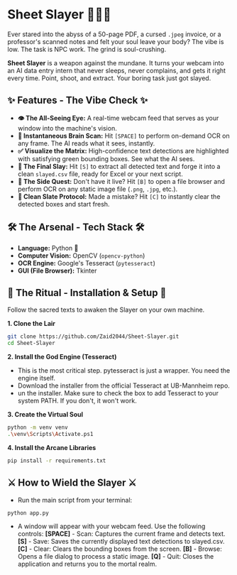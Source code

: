 # Sheet Slayer 🐍📄🔥


Ever stared into the abyss of a 50-page PDF, a cursed `.jpeg` invoice, or a professor's scanned notes and felt your soul leave your body? The vibe is low. The task is NPC work. The grind is soul-crushing.

**Sheet Slayer** is a weapon against the mundane. It turns your webcam into an AI data entry intern that never sleeps, never complains, and gets it right every time. Point, shoot, and extract. Your boring task just got slayed.

## ✨ Features - The Vibe Check ✨

*   **👁️ The All-Seeing Eye:** A real-time webcam feed that serves as your window into the machine's vision.
*   **🧠 Instantaneous Brain Scan:** Hit `[SPACE]` to perform on-demand OCR on any frame. The AI reads what it sees, instantly.
*   **✅ Visualize the Matrix:** High-confidence text detections are highlighted with satisfying green bounding boxes. See what the AI sees.
*   **💾 The Final Slay:** Hit `[S]` to extract all detected text and forge it into a clean `slayed.csv` file, ready for Excel or your next script.
*   **📂 The Side Quest:** Don't have it live? Hit `[B]` to open a file browser and perform OCR on any static image file (`.png`, `.jpg`, etc.).
*   **🧼 Clean Slate Protocol:** Made a mistake? Hit `[C]` to instantly clear the detected boxes and start fresh.

## 🛠️ The Arsenal - Tech Stack 🛠️

*   **Language:** Python 🐍
*   **Computer Vision:** OpenCV (`opencv-python`)
*   **OCR Engine:** Google's Tesseract (`pytesseract`)
*   **GUI (File Browser):** Tkinter

## 📜 The Ritual - Installation & Setup 📜

Follow the sacred texts to awaken the Slayer on your own machine.

**1. Clone the Lair**
```bash
git clone https://github.com/Zaid2044/Sheet-Slayer.git
cd Sheet-Slayer
```

**2. Install the God Engine (Tesseract)**
*   This is the most critical step. pytesseract is just a wrapper. You need the engine itself.
*   Download the installer from the official Tesseract at UB-Mannheim repo.
*   un the installer. Make sure to check the box to add Tesseract to your system PATH. If you don't, it won't work.

**3. Create the Virtual Soul**
```bash
python -m venv venv
.\venv\Scripts\Activate.ps1
```

**4. Install the Arcane Libraries**
```bash
pip install -r requirements.txt
```

## ⚔️ How to Wield the Slayer ⚔️
*   Run the main script from your terminal:
```bash
python app.py
```
*    A window will appear with your webcam feed. Use the following controls:
**[SPACE]** - Scan: Captures the current frame and detects text.
**[S]** - Save: Saves the currently displayed text detections to slayed.csv.
**[C]** - Clear: Clears the bounding boxes from the screen.
**[B]** - Browse: Opens a file dialog to process a static image.
**[Q]** - Quit: Closes the application and returns you to the mortal realm.